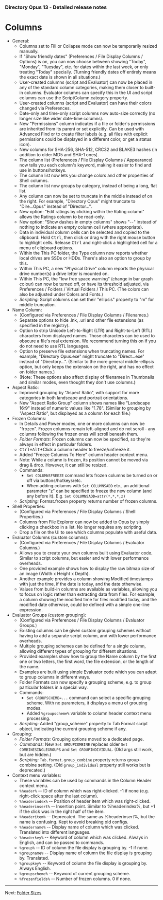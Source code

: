 ### Directory Opus 13 - Detailed release notes

# Columns

- General:
  - Columns set to Fill or Collapse mode can now be temporarily resized manually.
  - If "Show friendly dates" (Preferences / File Display Columns / Options) is on, you can now choose between showing "Today", "Monday", "Tuesday", etc. for dates within the last week, or only treating "Today" specially. (Turning friendly dates off entirely means the exact date is shown in all situations.)
  - User-created columns (script and Evaluator) can now be placed in any of the standard column categories, making them closer to built-in columns. Evaluator columns can specify this in the UI and script columns can use the ScriptColumn.category property.
  - User-created columns (script and Evaluator) can have their colors changed via Preferences.
  - Date-only and time-only script columns now auto-size correctly (no longer size like wider date-time columns).
  - New "Permissions" column indicates if a file or folder's permissions are inherited from its parent or set explicitly. Can be used with Advanced Find or to create filter labels (e.g. all files with explicit permissions could be displayed in a different color, or get a status icon).
  - New columns for SHA-256, SHA-512, CRC32 and BLAKE3 hashes (in addition to older MD5 and SHA-1 ones).
  - The column list (Preferences / File Display Columns / Appearance) now tells you each column's keyword, making it easier to find and use in buttons/hotkeys.
  - The column list now lets you change colors and other properties of Shell columns.
  - The column list now groups by category, instead of being a long, flat list.
  - Any column can now be set to truncate in the middle instead of on the right. For example, "Directory Opus" might truncate to "Dire...Opus" instead of "Director...".
  - New option: "Edit ratings by clicking within the Rating column" allows the Ratings column to be read-only.
  - New option: "Show dashes in empty columns" shows "--" instead of nothing to indicate an empty column cell (where appropriate).
  - Data in individual column cells can be selected and copied to the clipboard. Hold <kbd>Ctrl</kbd>, then click or drag with the right mouse button to highlight cells. Release <kbd>Ctrl</kbd> and right-click a highlighted cell for a menu of clipboard options.
  - Within the This PC folder, the Type column now reports whether local drives are SSDs or HDDs. There's also an option to group by this.
  - Within This PC, a new "Physical Drive" column reports the physical drive number(s) a drive letter is mounted on.
  - Within This PC, the "low free space warning" (change in bar graph colour) can now be turned off, or have its threshold adjusted, via Preferences / Folders / Virtual Folders / This PC. (The colors can also be adjusted under Colors and Fonts.)
  - *Scripting:* Script columns can set their "ellipsis" property to "m" for middle truncation.
- Name Column:
  - (Configured via Preferences / File Display Columns / Filenames.)
  - Separate options to hide .lnk, .url and other file extensions (as specified in the registry).
  - Option to strip Unicode Left-to-Right (LTR) and Right-to-Left (RTL) characters from displayed names. Those characters can be used to obscure a file's real extension. We recommend turning this on if you do not need to use RTL languages.
  - Option to preserve file extensions when truncating names. For example, "Directory Opus.exe" might truncate to "Direct...exe" instead of "Directory...". (Similar to the more general middle-ellipsis option, but only keeps the extension on the right, and has no effect on folder names.)
  - (Note: These options also affect display of filenames in Thumbnails and similar modes, even thought they don't use columns.)
- Aspect Ratio:
  - Improved grouping by "Aspect Ratio", with support for more categories in both landscape and portrait orientations.
  - New "Aspect Ratio Group" column shows names like "Landscape 16:9" instead of numeric values like "1.78". (Similar to grouping by "Aspect Ratio", but displayed as a column for each file.)
- Frozen Columns:
  - In Details and Power modes, one or more columns can now be "frozen". Frozen columns remain left-aligned and do not scroll - any columns following the frozen ones will scroll beneath them.
  - *Folder Formats:* Frozen columns can now be specified, so they're always in effect in particular folders.
  - <kbd>Ctrl+Alt</kbd>+Click a column header to freeze/unfreeze it.
  - Added "Freeze Columns To Here" column header context menu.
  - Note: While a column is frozen, its position cannot be moved via drag & drop. However, it can still be resized.
  - Commands:
    - `Set COLUMNSFREEZE` command lets frozen columns be turned on or off via buttons/hotkeys/etc.
    - When adding columns with `Set COLUMNSADD` etc., an additional parameter "z" can be specified to freeze the new column (and any before it). E.g. `Set COLUMNSADD=attr(*,*,*,z)`
  - *Scripting:* Format.frozen property returns number of frozen columns.
- Shell Properties:
  - (Configured via Preferences / File Display Columns / Shell Properties.)
  - Columns from File Explorer can now be added to Opus by simply clicking a checkbox in a list. No longer requires any scripting.
  - Drop a file on the UI to see which columns populate with useful data.
- Evaluator Columns (custom columns):
  - (Configured via Preferences / File Display Columns / Evaluator Columns.)
  - Allows you to create your own columns built using Evaluator code. Similar to script columns, but easier and with lower performance overheads.
  - One provided example shows how to display the raw bitmap size of an image (Width x Height x Depth).
  - Another example provides a column showing Modified timestamps with just the time, if the date is today, and the date otherwise.
  - Values from build-in columns are available as variables, allowing you to focus on logic rather than extracting data from files. For example, a column showing the modified time for files modified today, and the modified date otherwise, could be defined with a simple one-line expression.
- Evaluator Groups (custom grouping):
  - (Configured via Preferences / File Display Columns / Evaluator Groups.)
  - Existing columns can be given custom grouping schemes without having to add a separate script column, and with lower performance overheads.
  - Multiple grouping schemes can be defined for a single column, allowing different types of grouping for different situations.
  - Provided examples show how to group the Name column by the first one or two letters, the first word, the file extension, or the length of the name.
  - Examples are built using simple Evaluator code which you can adapt to group columns in different ways.
  - Folder Formats can now specify a grouping scheme, e.g. to group particular folders in a special way.
  - Commands:
    - `Set GROUPSCHEME=...` command can select a specific grouping scheme. With no parameters, it displays a menu of grouping modes.
    - Added `%groupscheme%` variable to column header context menu processing.
  - *Scripting:* Added "group_scheme" property to Tab Format script object, indicating the current grouping scheme if any.
- Grouping:
  - *Folder Formats:* Grouping options moved to a dedicated page.
  - *Commands:* New `Set GROUPCOMBINE` replaces older `Set COMBINESINGLEGROUPS` and `Set GROUPINDIVIDUAL`. (Old args still work, but are hidden.)
  - *Scripting:* `Tab.format.group_combine` property returns group-combine setting. (Old `group_individual` property still works but is deprecated.)
- Context menu variables:
  - These variables can be used by commands in the Column Header context menu.
  - `%header%` -- ID of column which was right-clicked. -1 if none (e.g. right-click space after the last column).
  - `%headerindex%` -- Position of header item which was right-clicked.
  - `%headerinsert%` -- Insertion point. Similar to %headerindex%, but +1 if the click was in the right half of the item.
  - `%headeritem%` -- Deprecated. The same as %headerinsert%, but the name is confusing. Kept to avoid breaking old configs.
  - `%headername%` -- Display name of column which was clicked. Translated into different languages.
  - `%headerkey%` -- Keyword of column which was clicked. Always in English, and can be passed to commands.
  - `%group%` -- ID of column the file display is grouping by. -1 if none.
  - `%groupname%` -- Display name of column the file display is grouping by. Translated.
  - `%groupkey%` -- Keyword of column the file display is grouping by. Always English.
  - `%groupscheme%` -- Keyword of current grouping scheme.
  - `%frozenfields%` -- Number of frozen columns. 0 if none.

------------------------------------------------------------------------

Next: [Folder Sizes](/Manual/release_history/opus13_detailed/folder_sizes.md)

